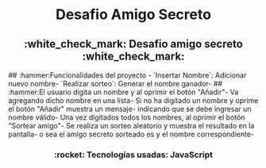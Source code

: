 <h1 align="center"> Desafio Amigo Secreto </h1>
<h2 align="center">
:white_check_mark: Desafio amigo secreto :white_check_mark:
</h2>
## :hammer:Funcionalidades del proyecto
- `Insertar Nombre`: Adicionar nuevo nombre- `Realizar sorteo`: Generar el nombre ganador-
## :hammer:El usuario digita un nombre y al oprimir el botón "Añadir"-
Va agregando dicho nombre en una lista-
Si no ha digitado un nombre y oprime el botón "Añadir" muestra un mensaje-
indicando que se debe ingresar un nombre válido-
Una vez digitados todos los nombres, al oprimir el botón "Sortear amigo"-
Se realiza un sorteo aleatorio y muestra el resultado en la pantalla-
o sea el amigo secreto sorteado es y el nombre correspondiente-
<h3 align="center">
:rocket: Tecnologías usadas: JavaScript
</h3>